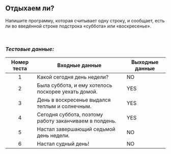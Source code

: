 ## Отдыхаем ли?

Напишите программу, которая считывает одну строку, и сообщает, есть ли во введённой строке подстрока «суббота» или «воскресенье».

<br>

### *Тестовые данные:*

| Номер теста | Входные данные                                         | Выходные данные |
|:-----------:|--------------------------------------------------------|-----------------|
|      1      | Какой сегодня день недели?                             | NO              |
|      2      | Была суббота, и ему хотелось поскорее уехать домой.    | YES             |
|      3      | День в воскресенье выдался теплым и солнечным.         | YES             |
|      4      | Сегодня суббота, поэтому работу заканчиваем в полдень. | YES             |
|      5      | Настал завершающий седьмой день недели.                | NO              |
|      6      | Настал судный день!                                    | NO              |